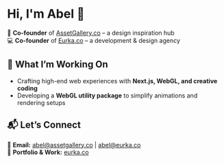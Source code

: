 # Hi, I'm Abel 👋  

🚀 **Co-founder** of [AssetGallery.co](https://assetgallery.co) – a design inspiration hub  
💻 **Co-founder** of [Eurka.co](https://eurka.co) – a development & design agency  

## 🚀 What I’m Working On  
- Crafting high-end web experiences with **Next.js, WebGL, and creative coding**  
- Developing a **WebGL utility package** to simplify animations and rendering setups  

## 📬 Let’s Connect  
📩 **Email:** [abel@assetgallery.co](mailto:abel@assetgallery.co) | [abel@eurka.co](mailto:abel@eurka.co)  
💼 **Portfolio & Work:** [eurka.co](https://eurka.co)  
